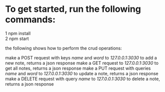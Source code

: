 
# To get started, run the following commands:
1 npm install <br/>
2 npm start

the following shows how to perform the crud operations:

make a POST request with keys *name* and *word* to *127.0.0.1:3030* to add a new note, returns a json response
make a GET request to *127.0.0.1:3030* to get all notes, returns a json response
make a PUT request with queries *name* and *word* to *127.0.0.1:3030* to update a note, returns a json response
make a DELETE request with query *name* to *127.0.0.1:3030* to delete a note, returns a json response
